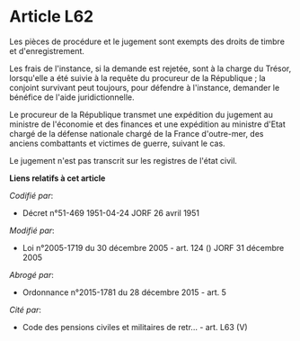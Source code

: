 # Article L62

Les pièces de procédure et le jugement sont exempts des droits de timbre et d'enregistrement.

Les frais de l'instance, si la demande est rejetée, sont à la charge du Trésor, lorsqu'elle a été suivie à la requête du
procureur de la République ; la conjoint survivant peut toujours, pour défendre à l'instance, demander le bénéfice de l'aide
juridictionnelle.

Le procureur de la République transmet une expédition du jugement au ministre de l'économie et des finances et une expédition
au ministre d'Etat chargé de la défense nationale chargé de la France d'outre-mer, des anciens combattants et victimes de
guerre, suivant le cas.

Le jugement n'est pas transcrit sur les registres de l'état civil.

**Liens relatifs à cet article**

_Codifié par_:

  - Décret n°51-469 1951-04-24 JORF 26 avril 1951

_Modifié par_:

  - Loi n°2005-1719 du 30 décembre 2005 - art. 124 () JORF 31 décembre 2005

_Abrogé par_:

  - Ordonnance n°2015-1781 du 28 décembre 2015 - art. 5

_Cité par_:

  - Code des pensions civiles et militaires de retr... - art. L63 (V)
